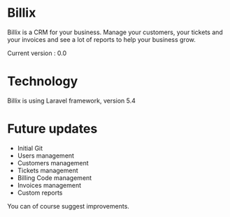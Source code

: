 # Billix
Billix is a CRM for your business. Manage your customers, your tickets and your invoices and see a lot of reports to help your business grow.

Current version : 0.0

# Technology
Billix is using Laravel framework, version 5.4

# Future updates
- Initial Git
- Users management
- Customers management
- Tickets management
- Billing Code management
- Invoices management
- Custom reports

You can of course suggest improvements.
